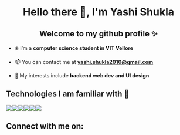 <h1 align="center">Hello there 👋, I'm Yashi Shukla</h1>
<h2 align="center">Welcome to my github profile ✨</h2>

- ❄️ I’m a **computer science student in VIT Vellore**

- 📫 You can contact me at **yashi.shukla2010@gmail.com**

- 🍟  My interests include **backend web dev and UI design**

<h2>Technologies I am familiar with 📝</h2>
<div style="display:flex">
  <img src="https://www.vectorlogo.zone/logos/reactjs/reactjs-ar21.svg" />
  <img src="https://www.vectorlogo.zone/logos/nodejs/nodejs-ar21.svg" />
  <img src="https://www.vectorlogo.zone/logos/mongodb/mongodb-ar21.svg" />
  <img src="https://www.vectorlogo.zone/logos/java/java-ar21.svg" />
  <img src="https://www.vectorlogo.zone/logos/figma/figma-ar21.svg" />
  <img src="https://www.vectorlogo.zone/logos/javascript/javascript-ar21.svg" />
 </div>
 
 <h2>Connect with me on: </h2>
 <div style="display:flex">
    <a href="https://www.linkedin.com/in/yashi-shukla-a4b81a1a9 ><img src="https://cdn.jsdelivr.net/npm/simple-icons@3.0.1/icons/linkedin.svg" style="height:30, width:40" /></a>
     <a href="https://www.hackerrank.com/yashi_shukla2010 ><img src="https://cdn.jsdelivr.net/npm/simple-icons@3.0.1/icons/hackerrank.svg" style="height:30, width:40" /></a>
 </div>

